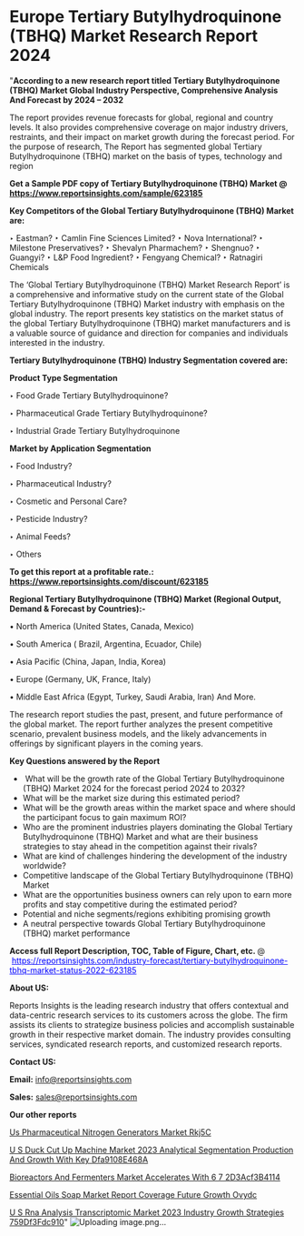 # Europe Tertiary Butylhydroquinone (TBHQ) Market Research Report 2024

 "<strong>According to a new research report titled Tertiary Butylhydroquinone (TBHQ) Market Global Industry Perspective, Comprehensive Analysis And Forecast by 2024 – 2032</strong>

The report provides revenue forecasts for global, regional and country levels. It also provides comprehensive coverage on major industry drivers, restraints, and their impact on market growth during the forecast period. For the purpose of research, The Report has segmented global Tertiary Butylhydroquinone (TBHQ) market on the basis of types, technology and region

<strong>Get a Sample PDF copy of Tertiary Butylhydroquinone (TBHQ) Market </strong><strong>@<a href=https://www.reportsinsights.com/sample/623185 style=color:#0000ff;> https://www.reportsinsights.com/sample/623185</a></strong></font>

<strong>Key Competitors of the Global Tertiary Butylhydroquinone (TBHQ) Market are:</strong>

‣ Eastman?
‣ Camlin Fine Sciences Limited?
‣ Nova International?
‣ Milestone Preservatives?
‣ Shevalyn Pharmachem?
‣ Shengnuo?
‣ Guangyi?
‣ L&P Food Ingredient?
‣ Fengyang Chemical?
‣ Ratnagiri Chemicals

The ‘Global Tertiary Butylhydroquinone (TBHQ) Market Research Report’ is a comprehensive and informative study on the current state of the Global Tertiary Butylhydroquinone (TBHQ) Market industry with emphasis on the global industry. The report presents key statistics on the market status of the global Tertiary Butylhydroquinone (TBHQ) market manufacturers and is a valuable source of guidance and direction for companies and individuals interested in the industry.

<strong>Tertiary Butylhydroquinone (TBHQ) Industry Segmentation covered are:</strong>

<strong>Product Type Segmentation</strong>

‣    Food Grade Tertiary Butylhydroquinone?

‣ Pharmaceutical Grade Tertiary Butylhydroquinone?

‣ Industrial Grade Tertiary Butylhydroquinone

<strong>Market by Application Segmentation</strong>

‣   Food Industry?

‣ Pharmaceutical Industry?

‣ Cosmetic and Personal Care?

‣ Pesticide Industry?

‣ Animal Feeds?

‣ Others

<strong>To get this report at a profitable rate.: <a href=https://www.reportsinsights.com/discount/623185 style=color:#0000ff;>https://www.reportsinsights.com/discount/623185</a></strong></font>

<strong>Regional Tertiary Butylhydroquinone (TBHQ) Market (Regional Output, Demand &amp; Forecast by Countries):-</strong>

• North America (United States, Canada, Mexico)

• South America ( Brazil, Argentina, Ecuador, Chile)

• Asia Pacific (China, Japan, India, Korea)

• Europe (Germany, UK, France, Italy)

• Middle East Africa (Egypt, Turkey, Saudi Arabia, Iran) And More.

The research report studies the past, present, and future performance of the global market. The report further analyzes the present competitive scenario, prevalent business models, and the likely advancements in offerings by significant players in the coming years.

<strong>Key Questions answered by the Report</strong>
<ul>
  <li> What will be the growth rate of the Global Tertiary Butylhydroquinone (TBHQ) Market 2024 for the forecast period 2024 to 2032?</li>
  <li>What will be the market size during this estimated period?</li>
  <li>What will be the growth areas within the market space and where should the participant focus to gain maximum ROI?</li>
  <li>Who are the prominent industries players dominating the Global Tertiary Butylhydroquinone (TBHQ) Market and what are their business strategies to stay ahead in the competition against their rivals?</li>
  <li>What are kind of challenges hindering the development of the industry worldwide?</li>
  <li>Competitive landscape of the Global Tertiary Butylhydroquinone (TBHQ) Market</li>
  <li>What are the opportunities business owners can rely upon to earn more profits and stay competitive during the estimated period?</li>
  <li>Potential and niche segments/regions exhibiting promising growth</li>
  <li>A neutral perspective towards Global Tertiary Butylhydroquinone (TBHQ) market performance</li>
</ul>
<strong>Access full Report Description, TOC, Table of Figure, Chart, etc. </strong>@  <a href=https://reportsinsights.com/industry-forecast/tertiary-butylhydroquinone-tbhq-market-status-2022-623185 style=color:#0000ff;>https://reportsinsights.com/industry-forecast/tertiary-butylhydroquinone-tbhq-market-status-2022-623185</a></font>

<strong><strong>About US</strong>:</strong>

Reports Insights is the leading research industry that offers contextual and data-centric research services to its customers across the globe. The firm assists its clients to strategize business policies and accomplish sustainable growth in their respective market domain. The industry provides consulting services, syndicated research reports, and customized research reports.

<strong>Contact US:</strong>

<p class=""""><b>Email:</b> <a href=mailto:info@reportsinsights.com>info@reportsinsights.com</a></p>
<p class=""""><b>Sales:</b> <a href=mailto:sales@reportsinsights.com>sales@reportsinsights.com</a></p>

<strong>Our other reports</strong>

<a href=https://www.linkedin.com/pulse/us-pharmaceutical-nitrogen-generators-market-rkj5c/>Us Pharmaceutical Nitrogen Generators Market Rkj5C</a>

<a href=https://medium.com/@yadavahaan91/u-s-duck-cut-up-machine-market-2023-analytical-segmentation-production-and-growth-with-key-dfa9108e468a>U S Duck Cut Up Machine Market 2023 Analytical Segmentation Production And Growth With Key Dfa9108E468A</a>

<a href=https://medium.com/@jaya.reportsinsights/bioreactors-and-fermenters-market-accelerates-with-6-7-2d3acf3b4114>Bioreactors And Fermenters Market Accelerates With 6 7 2D3Acf3B4114</a>

<a href=https://www.linkedin.com/pulse/essential-oils-soap-market-report-coverage-future-growth-ovydc/>Essential Oils Soap Market Report Coverage Future Growth Ovydc</a>

<a href=https://medium.com/@achalwankhede15/u-s-rna-analysis-transcriptomic-market-2023-industry-growth-strategies-759df3fdc910>U S Rna Analysis Transcriptomic Market 2023 Industry Growth Strategies 759Df3Fdc910</a>"
![Uploading image.png…]()
